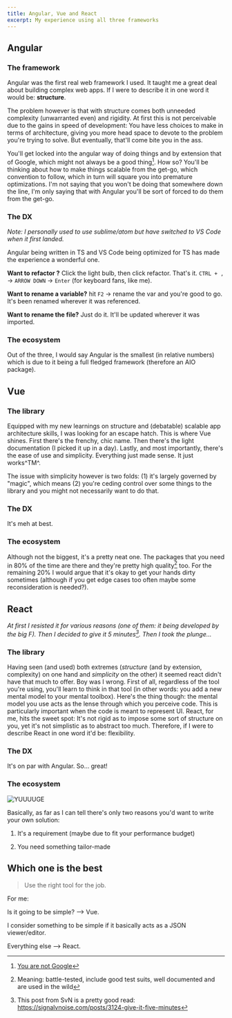```yaml
---
title: Angular, Vue and React
excerpt: My experience using all three frameworks
---
```


## Angular

### The framework

Angular was the first real web framework I used. It taught me a great deal about building complex web apps. If I were to describe it in one word it would be: **structure**.

The problem however is that with structure comes both unneeded complexity (unwarranted even) and rigidity. At first this is not perceivable due to the gains in speed of development: You have less choices to make in terms of architecture, giving you more head space to devote to the problem you're trying to solve. But eventually, that'll come bite you in the ass.

You'll get locked into the angular way of doing things and by extension that of Google, which might not always be a good thing[^1]. How so? You'll be thinking about how to make things scalable from the get-go, which convention to follow, which in turn will square you into premature optimizations. I'm not saying that you won't be doing that somewhere down the line, I'm only saying that with Angular you'll be sort of forced to do them from the get-go.

### The DX

_Note: I personally used to use sublime/atom but have switched to VS Code when it first landed._

Angular being written in TS and VS Code being optimized for TS has made the experience a wonderful one.

**Want to refactor ?** Click the light bulb, then click refactor. That's it. `CTRL + ,` -> `ARROW DOWN` -> `Enter` (for keyboard fans, like me).

**Want to rename a variable?** hit `F2` -> rename the var and you're good to go. It's been renamed wherever it was referenced.

**Want to rename the file?** Just do it. It'll be updated wherever it was imported.

### The ecosystem

Out of the three, I would say Angular is the smallest (in relative numbers) which is due to it being a full fledged framework (therefore an AIO package).

## Vue

### The library

Equipped with my new learnings on structure and (debatable) scalable app architecture skills, I was looking for an escape hatch. This is where Vue shines. First there's the frenchy, chic name. Then there's the light documentation (I picked it up in a day). Lastly, and most importantly, there's the ease of use and simplicity. Everything just made sense. It just works^TM^.

The issue with simplicity however is two folds: (1) it's largely governed by "magic", which means (2) you're ceding control over some things to the library and you might not necessarily want to do that.

### The DX

It's meh at best.

### The ecosystem

Although not the biggest, it's a pretty neat one. The packages that you need in 80% of the time are there and they're pretty high quality[^2] too. For the remaining 20% I would argue that it's okay to get your hands dirty sometimes (although if you get edge cases too often maybe some reconsideration is needed?).

## React

_At first I resisted it for various reasons (one of them: it being developed by the big F). Then I decided to give it 5 minutes[^3]. Then I took the plunge..._

### The library

Having seen (and used) both extremes (_structure_ (and by extension, complexity) on one hand and _simplicity_ on the other) it seemed react didn't have that much to offer. Boy was I wrong. First of all, regardless of the tool you're using, you'll learn to think in that tool (in other words: you add a new mental model to your mental toolbox). Here's the thing though: the mental model you use acts as the lense through which you perceive code. This is particularly important when the code is meant to represent UI. React, for me, hits the sweet spot: It's not rigid as to impose some sort of structure on you, yet it's not simplistic as to abstract too much. Therefore, if I were to describe React in one word it'd be: flexibility.

### The DX

It's on par with Angular. So... great!

### The ecosystem

![YUUUUGE](https://media.giphy.com/media/fSYmbgG5Ug8S11K0FU/giphy-downsized.gif)

Basically, as far as I can tell there's only two reasons you'd want to write your own solution:

1. It's a requirement (maybe due to fit your performance budget)

2. You need something tailor-made

## Which one is the best

> Use the right tool for the job.

For me:

Is it going to be simple? --> Vue.

I consider something to be simple if it basically acts as a JSON viewer/editor.

Everything else --> React.

[^1]: [You are not Google](https://blog.bradfieldcs.com/you-are-not-google-84912cf44afb)
[^2]: Meaning: battle-tested, include good test suits, well documented and are used in the wild
[^3]: This post from SvN is a pretty good read: <https://signalvnoise.com/posts/3124-give-it-five-minutes>
